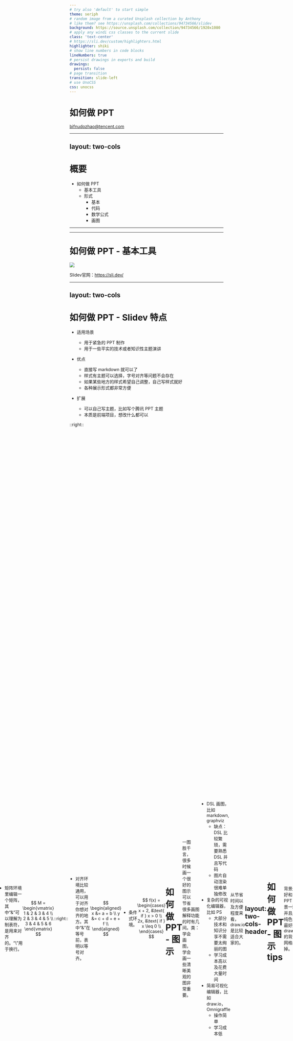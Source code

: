 ```yaml
---
# try also 'default' to start simple
theme: seriph
# random image from a curated Unsplash collection by Anthony
# like them? see https://unsplash.com/collections/94734566/slidev
background: https://source.unsplash.com/collection/94734566/1920x1080
# apply any windi css classes to the current slide
class: 'text-center'
# https://sli.dev/custom/highlighters.html
highlighter: shiki
# show line numbers in code blocks
lineNumbers: true 
# persist drawings in exports and build
drawings:
  persist: false
# page transition
transition: slide-left
# use UnoCSS
css: unocss
---
```


<style>
.col-right {
  padding-left: 20px;
}
</style>

# 如何做 PPT

bifnudozhao@tencent.com

---
layout: two-cols
---

# 概要

- 如何做 PPT
  - 基本工具
  - 形式
    - 基本
    - 代码
    - 数学公式
    - 画图

---
---

# 如何做 PPT - 基本工具

<img src="/slidev.png" class="h-90" />

Slidev官网：https://sli.dev/

---
layout: two-cols
---

# 如何做 PPT - Slidev 特点

- 适用场景
  - 用于紧急的 PPT 制作
  - 用于一些平实的技术或者知识性主题演讲

- 优点
  - 直接写 markdown 就可以了
  - 样式有主题可以选择，字号对齐等问题不会存在
  - 如果某些地方的样式希望自己调整，自己写样式就好
  - 各种展示形式都非常方便

- 扩展
  - 可以自己写主题，比如写个腾讯 PPT 主题
  - 本质是前端项目，想改什么都可以

::right::

<div class="h-100" style="display: flex; align-items: center; justify-content: center;">
```markdown
---
layout: two-cols
---
- 适用场景
  - 用于紧急的 PPT 制作
  - 用于一些平实的技术或者知识性主题演讲

- 优点
  - 直接写 markdown 就可以了
  - 样式有主题可以选择，字号对齐等问题不会存在
  - 如果某些地方的样式希望自己调整，自己写样式就好
  - 各种展示形式都非常方便

- 扩展
  - 可以自己写主题，比如写个腾讯 PPT 主题
  - 本质是前端项目，想改什么都可以
```
</div>

---
---

# 如何做 PPT - 形式

- PPT 是一个表达思想或者传授知识的载体
- 以讲为主，展示为辅，和文章是截然不同的载体
- 所以建议用多种形式表达
  - 文字：表达主要观点，言简意赅
  - 代码：一行代码胜千言
  - 公式：一条公式胜千言
  - 图示：一图胜千言

---
---

# 如何做 PPT - 代码

在座各位都是开发，PPT 里使用代码的场景应该挺高。工整漂亮的代码是非常重要的，使用 Slidev，代码块也是直接支持的，用 markdown 语法就可以了。

```markdown
const ppt = Slidev()
ppt.isProfessional = true
```

上面的 markdown 代码会直接渲染成下面的代码块。

```js
const ppt = Slidev()
ppt.isProfessional = true
```

- 书写方便快捷
- Slidev 还有更多高级功能
  - 支持代码高亮某行
  - 支持代码分段高亮
  - 支持各种代码颜色主题

---
layout: two-cols
---

# 如何做 PPT - 公式

在讲述一些复杂机制的时候，可能需要用数学公式。数学公式可以使用 Latex 或者 Katex。Katex 是 Latex 的一个子集，Slidev 支持的是 Katex。

数学公式实际上没有想象中困难，下面简单介绍下。

- 普通公式如果只使用字母或者数字，可以直接打。

```tex
a + b = c, 1 + 1 = 2
```

$$
a + b = c, 1 + 1 = 2
$$

- Tex 会对字符进行渲染（可以看到上面的数字以及字母都是 serif 以及倾斜），如果想用正常文字，可用“text”命令字。

```tex
\text{This is a text.}
```

$$
\text{This is a text.}
$$

::right::

- 特殊符号用反斜杠“\”加“命令字”，下面是一些常用特殊符号。
  
```tex
\sum, \int, \prod, \sin, \cos
```

$$
\sum, \int, \prod, \sin, \cos
$$

- 上标使用 `^`，下标使用 `_`，用于命令字也生效。

```tex
1 + \cdots + n
= \sum^n_{i = 0}\frac{n(n + 1)}{2}
```

$$
1 + 2 + \cdots + n = \sum^n_{i = 0}\frac{n(n + 1)}{2}
$$

---
layout: two-cols
---

# 如何做 PPT - 公式

前面提到的都是一些单行公式，有时候我们希望以公式组的形式对齐。Katex 里有一个环境的概念，比如在矩阵环境里编辑，那就是对矩阵的排版，在公式组环境里编辑，那就是对一组公式的排版。

- 矩阵环境里编辑一个矩阵，其中“&”可以理解为制表符，是用来对齐的。“\\”用于换行。

```tex
M = 
\begin{vmatrix}
1 & 2 & 3 & 4 \\
2 & 3 & 4 & 5 \\
3 & 4 & 5 & 6
\end{vmatrix}
```

$$
M = 
\begin{vmatrix}
1 & 2 & 3 & 4 \\
2 & 3 & 4 & 5 \\
3 & 4 & 5 & 6
\end{vmatrix}
$$

::right::

- 对齐环境比较通用，可以用于对齐你想对齐的地方。其中“&”在等号前，表明以等号对齐。

```tex
\begin{aligned}
x &= a + b \\
y &= c + d + e + f \\
\end{aligned}
```

$$
\begin{aligned}
x &= a + b \\
y &= c + d + e + f \\
\end{aligned}
$$

- 条件式环境。

```tex
f(x) =
\begin{cases}
  x + 2, \text{if} x > 0 \\
  2x, \text{if} x \leq 0 \\
\end{cases}
```

$$
f(x) = 
\begin{cases}
x + 2, &\text{ if } x > 0 \\
2x, &\text{ if } x \leq 0 \\
\end{cases}
$$

---
---

# 如何做 PPT - 图示

一图胜千言，很多时候画一个很好的图示可以节省很多解释的时间。学会画图，学会画一些清晰美观的图非常重要。

画图功能有几类：

- DSL 画图，比如 markdown, graphviz
  - 缺点：DSL 比较繁琐，需要熟悉 DSL 并且写代码
  - 图片自动渲染很难单独修改
- 复杂的可视化编辑器，比如 PS
  - 大部分技术和知识分享不需要太绚丽的图
  - 学习成本高以及花费大量时间
- 简易可视化编辑器，比如 draw.io，Omnigraffle
  - 操作简单
  - 学习成本低

从节省时间以及方便程度来看，draw.io 是比较适合大家的。

---
layout: two-cols-header
---

# 如何做 PPT - 图示 tips

背景最好和 PPT 背景一致并且是纯色，最好把 draw.io 的背景网格去掉。

<img src="/graph-grid-setting.png" class="h-30" />

下面是效果对比，如果有网格，会和背景有点格格不入。没有背景可以更好融合上下文，看着更为干净。

::left::
<img src="/graph-with-grid.png" class="h-60" />

::right::
<img src="/graph-without-grid.png" class="h-60" />

---
layout: two-cols-header
---

# 如何做 PPT - 图示 tips

图示里的各单元大小最好尽量一致，以及使用 draw.io 本身的对齐能力尽可能对齐。

- 对单元内容稍作评估之后，先拖出一个单元，然后直接复制多个，这样能保证每个一样大
- 在有了一堆单元之后，使用 draw.io 本身的参考线进行对齐
- 整体调整的时候考虑让整个图变得整齐稠密，并且尽量让对称或者类似的地方间距一致

<p style="margin-top: 20px" />

::left::
<img src="/alignment-bad.png" class="h-60" />

::right::
<img src="/alignment-good.png" class="h-60" />

---
layout: two-cols
---

# 如何做 PPT - 图示 tips

图示的颜色恰当，和谐，可以让图示更清晰，甚至增色不少。

- 没有太好的明确想法的时候，最好不要超过三个颜色
  - 划定区域的背景色
  - 字本身的颜色
  - 强调的颜色
- 三个颜色最好是同一个色系，或者刚好是对比强烈的颜色
  - 同色系：白色，灰色，黑色
  - 对比强烈：红色，蓝色

::right::

<div class="h-100" style="display: flex; justify-content: center; align-items: center;">
  <img src="/color-not-good.png" class="w-100" />
</div>

---
layout: two-cols
---

# 如何做 PPT - 图示 tips

图示的颜色恰当，和谐，可以让图示更清晰，甚至增色不少。

- 没有太好的明确想法的时候，最好不要超过三个颜色
  - 划定区域的背景色
  - 字本身的颜色
  - 强调的颜色
- 三个颜色最好是同一个色系，或者刚好是对比强烈的颜色
  - 同色系：白色，灰色，黑色
  - 对比强烈：红色，蓝色

::right::

<div class="h-100" style="display: flex; justify-content: center; align-items: center;">
  <img src="/color-better.png" class="w-100" />
</div>

---
layout: center
---

<h1>虽然内容才是最重要的，但是表现形式不容忽视</h1>


---
---

<div style="display: flex; width: 100%; height: 100%; justify-content: center; align-items: center">
  <h1 style="font-size: 3em;">Q & A</h1>
</div>